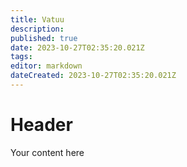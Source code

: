 ```yaml
---
title: Vatuu
description: 
published: true
date: 2023-10-27T02:35:20.021Z
tags: 
editor: markdown
dateCreated: 2023-10-27T02:35:20.021Z
---
```


# Header
Your content here